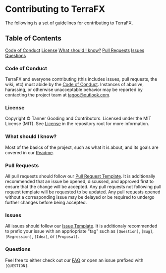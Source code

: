 # Contributing to TerraFX

The following is a set of guidelines for contributing to TerraFX.

## Table of Contents

[Code of Conduct](#code-of-conduct)
[License](#license)
[What should I know?](#what-should-i-know)
[Pull Requests](#pull-requests)
[Issues](#issues)
[Questions](#questions)


### Code of Conduct

TerraFX and everyone contributing (this includes issues, pull requests, the wiki, etc) must abide by the [Code of Conduct](CODE_OF_CONDUCT.md). Instances of abusive, harassing, or otherwise unacceptable behavior may be reported by contacting the project team at tagoo@outlook.com.

### License

Copyright © Tanner Gooding and Contributors. Licensed under the MIT License (MIT). See [License](LICENSE.md) in the repository root for more information.

### What should I know?

Most of the basics of the project, such as what it is about, and its goals are covered in our [Readme](README.md).

### Pull Requests

All pull requests should follow our [Pull Request Template](PULL_REQUEST_TEMPALTE.md). It is additionally recommended that an issue be opened, discussed, and approved first to ensure that the change will be accepted. Any pull requests not following pull request template will be requested to be updated. Any pull requests opened without a corresponding issue may be delayed or be required to undergo further changes before being accepted.

### Issues

All issues should follow our [Issue Template](ISSUE_TEMPLATE.md). It is additionaly recommended to prefix your issue with an appriopriate "tag" such as `[Question]`, `[Bug]`, `[Regression]`, `[Idea]`, or `[Proposal]`.

### Questions

Feel free to either check out our [FAQ](FAQ.md) or open an issue prefixed with `[QUESTION]`.
